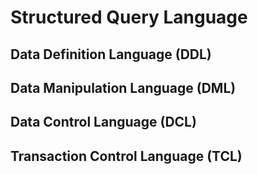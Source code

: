 # Structured Query Language


## Data Definition Language (DDL)




## Data Manipulation Language (DML)




## Data Control Language (DCL)




## Transaction Control Language (TCL)
